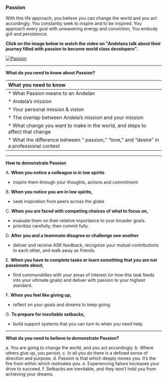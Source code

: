 ### **Passion**

With this life approach, you believe you can change the world and you act accordingly. You constantly seek to inspire and to be inspired. You approach every goal with unwavering energy and conviction; You embody grit and persistence.


**Click on the image below to watch the video on "Andelans talk about their journey filled with passion to become world class developers".**

[![Passion](http://img.youtube.com/vi/vDac9JyqWCQ/0.jpg)](http://www.youtube.com/watch?v=vDac9JyqWCQ "Passion")

-----

**What do you need to know about Passion?**

| What you need to know   |
|:---------|
| * What Passion means to an Andelan|
| * Andela’s mission|
| * Your personal mission & vision|
| * The overlap between Andela’s mission and your mission|
| * What change you want to make in the world, and steps to affect that change|
| * What the difference between “ passion,” “love,” and “desire” in a professional context|

-----

**How to demonstrate Passion**

A. **When you notice a colleague is in low spirits**
- inspire them through your thoughts, actions and commitment

B. **When you notice you are in low spirits,**
- seek inspiration from peers across the globe

C. **When you are faced with competing choices of what to focus on,**
- evaluate them on their relative importance to your broader goals.
- prioritize carefully, then commit fully.

D. **After you and a teammate disagree or challenge one another**
- deliver and receive ASK feedback, recognize your mutual contributions to each other, and walk away as friends.

E. **When you have to complete tasks or learn something that you are not passionate about,**
- find commonalities with your areas of interest (or how this task feeds into your ultimate goals) and deliver with passion to your highest standard.

F. **When you feel like giving up,**
- reflect on your goals and dreams to keep going.

G. **To prepare for inevitable setbacks,**
- build support systems that you can turn to when you need help.

-------

**What do you need to believe to demonstrate Passion?**

a. You are going to change the world, and you act accordingly.
b. Where others give up, you persist.
c. In all you do there is a defined sense of direction and purpose.
d. Passion is that which deeply moves you. It’s the fire from within which motivates you.
e. Experiencing failure increases your drive to succeed.
f. Setbacks are inevitable, and they won’t hold you from achieving your dreams.
